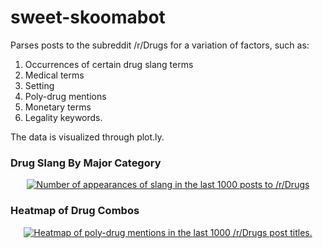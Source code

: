 # sweet-skoomabot
Parses posts to the subreddit /r/Drugs for a variation of factors, such as: 

1. Occurrences of certain drug slang terms
2. Medical terms
3. Setting
4. Poly-drug mentions
5. Monetary terms
6. Legality keywords.

The data is visualized through plot.ly.

### Drug Slang By Major Category
<div>
    <a href="https://plot.ly/~wodiesan/51/" target="_blank" title="Number of appearances of slang in the last 1000 posts to /r/Drugs" style="display: block; text-align: center;"><img src="https://plot.ly/~wodiesan/51.png" alt="Number of appearances of slang in the last 1000 posts to /r/Drugs" style="max-width: 100%;"  onerror="this.onerror=null;this.src='https://plot.ly/404.png';" /></a>
    <script data-plotly="wodiesan:51" src="https://plot.ly/embed.js" async></script>
</div>

### Heatmap of Drug Combos

<div>
    <a href="https://plot.ly/~wodiesan/108/" target="_blank" title="Heatmap of poly-drug mentions in the last 1000 /r/Drugs post titles." style="display: block; text-align: center;"><img src="https://plot.ly/~wodiesan/108.png" alt="Heatmap of poly-drug mentions in the last 1000 /r/Drugs post titles." style="max-width: 100%;"  onerror="this.onerror=null;this.src='https://plot.ly/404.png';" /></a>
    <script data-plotly="wodiesan:108" src="https://plot.ly/embed.js" async></script>
</div>

